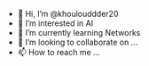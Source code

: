 - 👋 Hi, I’m @khoulouddder20
- 👀 I’m interested in AI
- 🌱 I’m currently learning Networks
- 💞️ I’m looking to collaborate on ...
- 📫 How to reach me ...

<!---
khoulouddder20/khoulouddder20 is a ✨ special ✨ repository because its `README.md` (this file) appears on your GitHub profile.
You can click the Preview link to take a look at your changes.
--->
